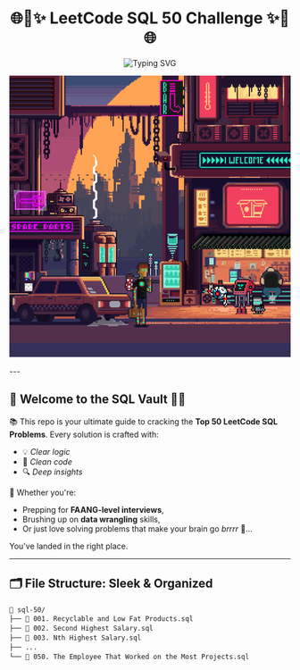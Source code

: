 <h1 align="center">
  🌐💾✨ LeetCode SQL 50 Challenge ✨💾🌐  
</h1>

<p align="center">
  <img src="https://readme-typing-svg.herokuapp.com?font=Fira+Code&size=26&pause=1000&color=36BCF7&center=true&vCenter=true&width=700&lines=🚀+Mastering+SQL+1+Query+at+a+Time!;👨‍💻+50+Top+LeetCode+Problems+Solved!;💡+Clean+Code+%7C+Sharp+Logic+%7C+Fun!" alt="Typing SVG" />
</p>

<p align="center">
  <img src="the_big_city.gif" alt="Pixel City Data Flow" />
</p>
---

## 🌟 Welcome to the SQL Vault 🧠🔐

📚 This repo is your ultimate guide to cracking the **Top 50 LeetCode SQL Problems**. Every solution is crafted with:
- 💡 *Clear logic*
- 🧼 *Clean code*
- 🔍 *Deep insights*

🧪 Whether you're:
- Prepping for **FAANG-level interviews**,
- Brushing up on **data wrangling** skills,
- Or just love solving problems that make your brain go *brrrr* 🧊...

You've landed in the right place.

---

## 🗂️ File Structure: Sleek & Organized

```bash
📁 sql-50/
├── 📝 001. Recyclable and Low Fat Products.sql
├── 📝 002. Second Highest Salary.sql
├── 📝 003. Nth Highest Salary.sql
├── ...
└── 📝 050. The Employee That Worked on the Most Projects.sql
